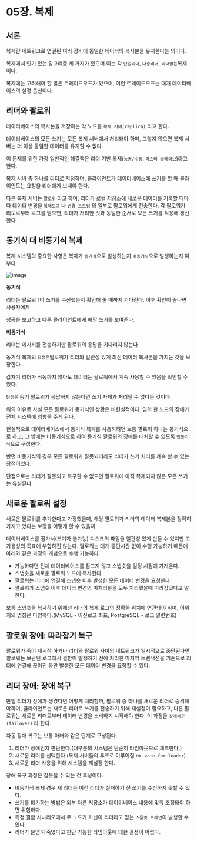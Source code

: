 # 05장. 복제

## 서론

복제란 네트워크로 연결된 여러 장비에 동일한 데이터의 복사본을 유지한다는 의미다.

복제에서 인기 있는 알고리즘  세 가지가 있으며 이는 각 `단일리더`, `다중리더`, `리더없는`복제 이다.

복제에는 고려해야 할 많은 트레이드오프가 있으며, 이런 트레이드오프는 대개 데이터베이스의 설정 옵션이다.

## 리더와 팔로워

데이터베이스의 복사본을 저장하는 각 노드를 `복제 서버(replica)` 라고 한다.

데이터베이스의 모든 쓰기는 모든 복제 서버에서 처리돼야 하며, 그렇지 않으면 복제 서버는 더 이상 동일한 데이터를 유지할 수 없다.

이 문제를 위한 가장 일반적인 해결책은 리더 기반 복제(`능동/수동`, `마스터 슬레이브`)라고 한다.

복제 서버 중 하나를 리더로 지정하며, 클라이언트가 데이터베이스에 쓰기를 할 때 클라이언트는 요청을 리더에게 보내야 한다.

다른 복제 서버는 `팔로워` 라고 하며, 리더가 로컬 저장소에 새로운 데이터를 기록할 때마다 데이터 변경을 `복제로그` 나 `변경 스트림` 의 일부로 팔로워에게 전송한다. 각 팔로워가 리도로부터 로그를 받으면, 리더가 처리한 것과 동일한 순서로 모든 쓰기를 적용해 갱신한다.

## 동기식 대 비동기식 복제

복제 시스템의 중요한 사항은 복제가 `동기식`으로 발생하는지 `비동기식`으로 발생하는지 여부다.

![image](https://github.com/eastperson/23-11-DesigningDataIntensiveApplications/assets/71249347/4c08d5dc-601f-4bae-881f-03a5d2cb9582)

**동기식**

리더는 팔로워 1이 쓰기를 수신했는지 확인해 줄 때까지 기다린다. 이후 확인이 끝나면 사용자에게

성공을 보고하고 다른 클라이언트에게 해당 쓰기를 보여준다.

**비동기식**

리더는 메시지를 전송하지만 팔로워의 응답을 기다리지 않는다.

동기식 복제의 `장점은`팔로워가 리더와 일관성 있게 최신 데이터 복사본을 가지는 것을 보장한다.

갑자기 리더가 작동하지 않아도 데이터는 팔로워에서 계속 사용할 수 있음을 확인할 수 있다.

`단점은` 동기 팔로워가 응답하지 않는다면 쓰기 자체가 처리될 수 없다는 것이다.

위의 이유로 사실 모든 팔로워가 동기식인 상황은 비현실적이다. 임의 한 노드의 장애가 전체 시스템에 영향을 주게 된다.

현실적으로 데이터베이스에서 동기식 복제를 사용하려면 보통 팔로워 하나는 동기식으로 하고, 그 밖에는 비동기식으로 하여 동기식 팔로워의 장애를 대처할 수 있도록 `반동기식`으로 구성한다.

반면 비동기식의 경우 모든 팔로워가 잘못되더라도 리더가 쓰기 처리를 계속 할 수 있는 장점이있다.

단점으로는 리더가 잘못되고 복구할 수  없으면 팔로워에 아직 복제되지 않은 모든 쓰기는 유실된다.

## 새로운 팔로워 설정

새로운 팔로워를 추가한다고 가정했을때, 해당 팔로워가 리더의 데이터 복제본을 정확히 가지고 있다는 보장을 어떻게 할 수 있을까

데이터베이스를 잠가서(쓰기가 불가능) 디스크의 파일을 일관성 있게 만들 수 있지만 고 가용성의 목표에 부합하진 않는다. 팔로워는 대개 중단시간 없이 수행 가능하기 때문에 아래와 같은 과정의 개념으로 수행 가능하다.

- 가능하다면 전체 데이터베이스를 잠그지 않고 스냅숏을 일정 시점에 가져온다.
- 스냅숏을 새로운 팔로워 노드에 복사한다.
- 팔로워는 리더에 연결해 스냅숏 이후 발생한 모든 데이터 변경을 요청한다.
- 팔로워가 스냅숏 이후 데이터 변경의 미처리분을 모두 처리했을때 따라잡았다고 말한다.

보통 스냅숏을 복사하기 위해선 리더의 복제 로그의 정확한 위치에 연관돼야 하며, 이위치의 명칭은 다양하다.(MySQL - 이진로그 좌표, PostgreSQL - 로그 일련번호)

## 팔로워 장애: 따라잡기 복구

팔로워가 죽어 재시작 하거나 리더와 팔로워 사이의 네트워크가 일시적으로 중단된다면 팔로워는 보관된 로그에서 결함이 발생하기 전에 처리한 마지막 트랜잭션을 기준으로 리더에 연결해 끊어진 동안 발생한 모든 데이터 변경을 요청할 수 있다.

## 리더 장애: 장애 복구

만일 리더가 장애가 생겼다면 어떻게 처리할까, 팔로워 중 하나를 새로운 리더로 승격해야하며, 클라이언트는 새로운 리더로 쓰기를 전송하기 위해 재설정이 필요하고, 다른 팔로워는 새로운 리더로부터 데이터 변경을 소비하기 시작해야 한다. 이 과정을 `장애복구(failover)` 라 한다.

자동 장애 복구는 보통 아래와 같은 단계로 구성된다.

1. 리더가 장애인지 판단한다.(대부분의 시스템은 단순히 타임아웃으로 체크한다.)
2. 새로운 리더를 선택한다.(복제 서버들의 투표로 이루어짐 ex. `vote-for-leader`)
3. 새로운 리더 사용을 위해 시스템을 재설정 한다.

장애 복구 과정은 잘못될 수 있는 것 투성이다.

- 비동기식 복제 경우 새 리더는 이전 리더가 실패하기 전 쓰기를 수신하지 못할 수 있다.
- 쓰기를 폐기하는 방법은 외부 다른 저장소가 데이터베이스 내용에 맞춰 조정돼야 하면 위험하다.
- 특정 결함 시나리오에서 두 노드가 자신이 리더라고 믿는 `스플릿 브레인`이 발생할 수 있다.
- 리더가 분명히 죽었다고 판단 가능한 타임아웃에 대한 결정이 어렵다.
